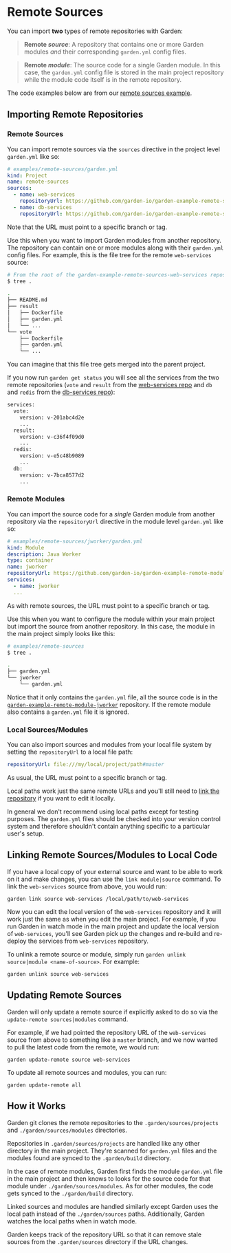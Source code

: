 # Remote Sources

You can import **two** types of remote repositories with Garden:

> **Remote _source_**: A repository that contains one or more Garden modules _and_ their corresponding `garden.yml` config files.

> **Remote _module_**: The source code for a single Garden module. In this case, the `garden.yml` config file is stored in the main project repository while the module code itself is in the remote repository.

The code examples below are from our [remote sources example](https://github.com/garden-io/garden/tree/v0.11.14/examples/remote-sources).

## Importing Remote Repositories

### Remote Sources

You can import remote sources via the `sources` directive in the project level `garden.yml` like so:

```yaml
# examples/remote-sources/garden.yml
kind: Project
name: remote-sources
sources:
  - name: web-services
    repositoryUrl: https://github.com/garden-io/garden-example-remote-sources-web-services.git#v0.1.0
  - name: db-services
    repositoryUrl: https://github.com/garden-io/garden-example-remote-sources-db-services.git#v0.1.0
```

Note that the URL must point to a specific branch or tag.

Use this when you want to import Garden modules from another repository. The repository can contain one or more modules along with their `garden.yml` config files. For example, this is the file tree for the remote `web-services` source:

```sh
# From the root of the garden-example-remote-sources-web-services repository
$ tree .

.
├── README.md
├── result
│   ├── Dockerfile
│   ├── garden.yml
│   └── ...
└── vote
    ├── Dockerfile
    ├── garden.yml
    └── ...
```

You can imagine that this file tree gets merged into the parent project.

If you now run `garden get status` you will see all the services from the two remote repositories (`vote` and `result` from the [web-services repo](https://github.com/garden-io/garden-example-remote-sources-web-services) and `db` and `redis` from the [db-services repo](https://github.com/garden-io/garden-example-remote-sources-db-services)):

```sh
services:
  vote:
    version: v-201abc4d2e
    ...
  result:
    version: v-c36f4f09d0
    ...
  redis:
    version: v-e5c48b9089
    ...
  db:
    version: v-7bca8577d2
    ...
```

### Remote Modules

You can import the source code for a _single_ Garden module from another repository via the `repositoryUrl` directive in the module level `garden.yml` like so:

```yaml
# examples/remote-sources/jworker/garden.yml
kind: Module
description: Java Worker
type: container
name: jworker
repositoryUrl: https://github.com/garden-io/garden-example-remote-module-jworker.git#v0.1.0
services:
  - name: jworker
  ...
```

As with remote sources, the URL must point to a specific branch or tag.

Use this when you want to configure the module within your main project but import the source from another repository. In this case, the module in the main project simply looks like this:

```sh
# examples/remote-sources
$ tree .

.
├── garden.yml
└── jworker
    └── garden.yml
```

Notice that it only contains the `garden.yml` file, all the source code is in the [`garden-example-remote-module-jworker`](https://github.com/garden-io/garden-example-remote-module-jworker/) repository. If the remote module also contains a `garden.yml` file it is ignored.

### Local Sources/Modules

You can also import sources and modules from your local file system by setting the `repositoryUrl` to a local file path:

```yaml
repositoryUrl: file:///my/local/project/path#master
```

As usual, the URL must point to a specific branch or tag.

Local paths work just the same remote URLs and you'll still need to [link the repository](#linking-remote-sourcesmodules-to-local-code) if you want to edit it locally.

In general we don't recommend using local paths except for testing purposes. The `garden.yml` files should be checked into your version control system and therefore shouldn't contain anything specific to a particular user's setup.

## Linking Remote Sources/Modules to Local Code

If you have a local copy of your external source and want to be able to work on it and make changes, you can use the `link module|source` command. To link the `web-services` source from above, you would run:

```console
garden link source web-services /local/path/to/web-services
```

Now you can edit the local version of the `web-services` repository and it will work just the same as when you edit the main project. For example, if you run Garden in watch mode in the main project and update the local version of `web-services`, you'll see Garden pick up the changes and re-build and re-deploy the services from `web-services` repository.

To unlink a remote source or module, simply run `garden unlink source|module <name-of-source>`. For example:

```console
garden unlink source web-services
```

## Updating Remote Sources

Garden will only update a remote source if explicitly asked to do so via the `update-remote sources|modules` command.

For example, if we had pointed the repository URL of the `web-services` source from above to something like a `master` branch, and we now wanted to pull the latest code from the remote, we would run:

```console
garden update-remote source web-services
```

To update all remote sources and modules, you can run:

```console
garden update-remote all
```

## How it Works

Garden git clones the remote repositories to the `.garden/sources/projects` and `./garden/sources/modules` directories.

Repositories in `.garden/sources/projects` are handled like any other directory in the main project. They're scanned for `garden.yml` files and the modules found are synced to the `.garden/build` directory.

In the case of remote modules, Garden first finds the module `garden.yml` file in the main project and then knows to looks for the source code for that module under `./garden/sources/modules`. As for other modules, the code gets synced to the `./garden/build` directory.

Linked sources and modules are handled similarly except Garden uses the local path instead of the `./garden/sources` paths. Additionally, Garden watches the local paths when in watch mode.

Garden keeps track of the repository URL so that it can remove stale sources from the `.garden/sources` directory if the URL changes.
